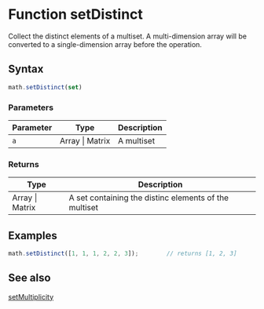 <!-- Note: This file is automatically generated from source code comments. Changes made in this file will be overridden. -->

# Function setDistinct

Collect the distinct elements of a multiset.
A multi-dimension array will be converted to a single-dimension array before the operation.


## Syntax

```js
math.setDistinct(set)
```

### Parameters

Parameter | Type | Description
--------- | ---- | -----------
`a` | Array &#124; Matrix | A multiset

### Returns

Type | Description
---- | -----------
Array &#124; Matrix | A set containing the distinc elements of the multiset


## Examples

```js
math.setDistinct([1, 1, 1, 2, 2, 3]);        // returns [1, 2, 3]
```


## See also

[setMultiplicity](setMultiplicity.md)
